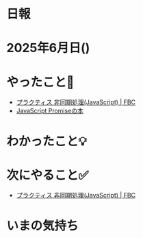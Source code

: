 # 日報

# 2025年6月日()

# やったこと📝

- [プラクティス 非同期処理\(JavaScript\) \| FBC](https://bootcamp.fjord.jp/practices/204)
- [JavaScript Promiseの本](https://azu.github.io/promises-book/#promise-is-always-async)

# わかったこと💡


# 次にやること✅

- [プラクティス 非同期処理\(JavaScript\) \| FBC](https://bootcamp.fjord.jp/practices/204)

# いまの気持ち

